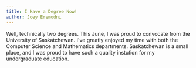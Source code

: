 ```yaml
---
title: I Have a Degree Now!
author: Joey Eremodni
---
```



Well, technically two degrees. This June, I was proud to convocate from the University of Saskatchewan. I've greatly enjoyed my time with both the Computer Science and Mathematics departments. Saskatchewan is a small place, and I was proud to have such a quality instution for my undergraduate education.
